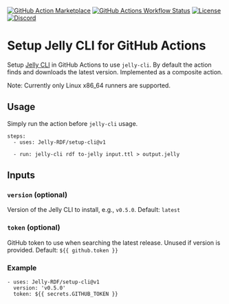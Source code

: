 [![GitHub Action Marketplace](https://img.shields.io/badge/GitHub%20Action-Marketplace-blue)](https://github.com/marketplace/actions/setup-jelly-cli) [![GitHub Actions Workflow Status](https://img.shields.io/github/actions/workflow/status/Jelly-RDF/setup-cli/test.yml)](https://github.com/Jelly-RDF/setup-cli/actions) [![License](https://img.shields.io/badge/License-Apache%202.0-blue.svg)](https://opensource.org/licenses/Apache-2.0) [![Discord](https://img.shields.io/discord/1333391881404420179?label=Discord%20chat)](https://discord.gg/A8sN5XwVa5)

# Setup Jelly CLI for GitHub Actions
Setup [Jelly CLI](https://github.com/Jelly-RDF/cli) in GitHub Actions to use `jelly-cli`.
By default the action finds and downloads the latest version.
Implemented as a composite action.

Note: Currently only Linux x86_64 runners are supported.

## Usage 
Simply run the action before `jelly-cli` usage.

```
steps:
  - uses: Jelly-RDF/setup-cli@v1
    
  - run: jelly-cli rdf to-jelly input.ttl > output.jelly
```

## Inputs
### `version` (optional)
Version of the Jelly CLI to install, e.g., `v0.5.0`. Default: `latest`

### `token` (optional)
GitHub token to use when searching the latest release. Unused if version is provided. Default: `${{ github.token }}`

### Example
```
- uses: Jelly-RDF/setup-cli@v1
  version: 'v0.5.0'
  token: ${{ secrets.GITHUB_TOKEN }}
```
